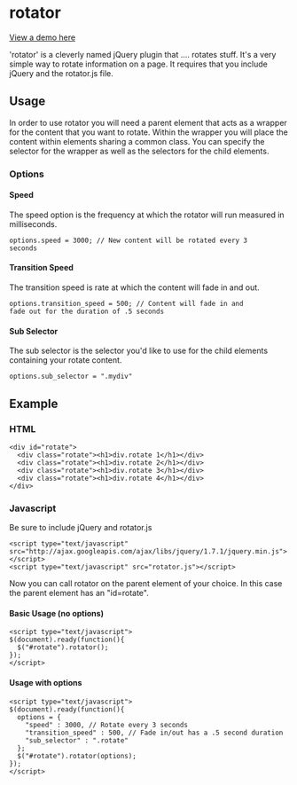 <h1>rotator</h1>

<p><a href="http://josephtyler.github.io/rotator/">View a demo here</a><p>

<p>'rotator' is a cleverly named jQuery plugin that .... rotates stuff. It's a very simple way to rotate information on a page. It requires that you include jQuery and the rotator.js file.</p>

<h2>Usage</h2>

<p>In order to use rotator you will need a parent element that acts as a wrapper for the content that you want to rotate. Within the wrapper you will place the content within elements sharing a common class. You can specify the selector for the wrapper as well as the selectors for the child elements.</p>

<h3>Options</h3>

<h4>Speed</h4>

<p>The speed option is the frequency at which the rotator will run measured in milliseconds.</p>

<code>options.speed = 3000; // New content will be rotated every 3 seconds</code>

<h4>Transition Speed</h4>

<p>The transition speed is rate at which the content will fade in and out.</p>

<code>options.transition_speed = 500; // Content will fade in and fade out for the duration of .5 seconds</code>

<h4>Sub Selector</h4>

<p>The sub selector is the selector you'd like to use for the child elements containing your rotate content.</p>

<code>options.sub_selector = ".mydiv"</code>

<h2>Example</h2>

<h3>HTML</h3>

```
<div id="rotate">
  <div class="rotate"><h1>div.rotate 1</h1></div>
  <div class="rotate"><h1>div.rotate 2</h1></div>
  <div class="rotate"><h1>div.rotate 3</h1></div>
  <div class="rotate"><h1>div.rotate 4</h1></div>
</div>
```

<h3>Javascript</h3>

<p>Be sure to include jQuery and rotator.js</p>

```
<script type="text/javascript" src="http://ajax.googleapis.com/ajax/libs/jquery/1.7.1/jquery.min.js"></script>
<script type="text/javascript" src="rotator.js"></script>
```

<p>Now you can call rotator on the parent element of your choice. In this case the parent element has an "id=rotate".</p>

<h4>Basic Usage (no options)</h4>

```
<script type="text/javascript">
$(document).ready(function(){
  $("#rotate").rotator();
});
</script>
```

<h4>Usage with options</h4>

```
<script type="text/javascript">
$(document).ready(function(){
  options = {
    "speed" : 3000, // Rotate every 3 seconds
    "transition_speed" : 500, // Fade in/out has a .5 second duration
    "sub_selector" : ".rotate"
  };
  $("#rotate").rotator(options);
});
</script>
```
